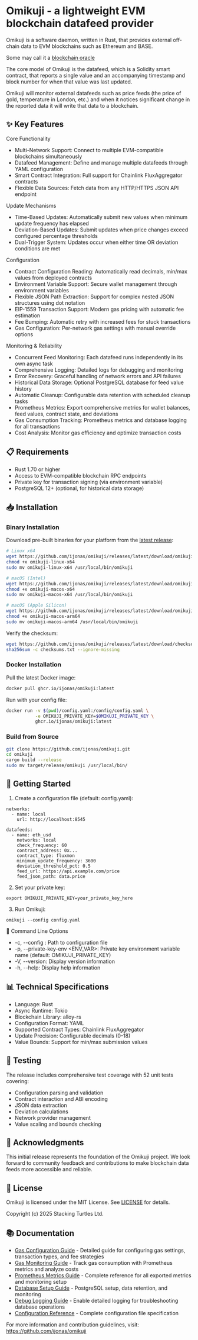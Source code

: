 # Omikuji - a lightweight EVM blockchain datafeed provider

Omikuji is a software daemon, written in Rust, that provides external off-chain data to EVM blockchains such as Ethereum and BASE.

Some may call it a [blockchain oracle](https://en.wikipedia.org/wiki/Blockchain_oracle)

The core model of Omikuji is the datafeed, which is a Solidity smart contract, that reports a single value and an accompanying timestamp and block number for when that value was last updated.

Omikuji will monitor external datafeeds such as price feeds (the price of gold, temperature in London, etc.) and when it notices significant change in the reported data it will write that data to a blockchain.


## ✨ Key Features

  Core Functionality

  - Multi-Network Support: Connect to multiple EVM-compatible blockchains simultaneously
  - Datafeed Management: Define and manage multiple datafeeds through YAML configuration
  - Smart Contract Integration: Full support for Chainlink FluxAggregator contracts
  - Flexible Data Sources: Fetch data from any HTTP/HTTPS JSON API endpoint

  Update Mechanisms

  - Time-Based Updates: Automatically submit new values when minimum update frequency has elapsed
  - Deviation-Based Updates: Submit updates when price changes exceed configured percentage thresholds
  - Dual-Trigger System: Updates occur when either time OR deviation conditions are met

  Configuration

  - Contract Configuration Reading: Automatically read decimals, min/max values from deployed contracts
  - Environment Variable Support: Secure wallet management through environment variables
  - Flexible JSON Path Extraction: Support for complex nested JSON structures using dot notation
  - EIP-1559 Transaction Support: Modern gas pricing with automatic fee estimation
  - Fee Bumping: Automatic retry with increased fees for stuck transactions
  - Gas Configuration: Per-network gas settings with manual override options

  Monitoring & Reliability

  - Concurrent Feed Monitoring: Each datafeed runs independently in its own async task
  - Comprehensive Logging: Detailed logs for debugging and monitoring
  - Error Recovery: Graceful handling of network errors and API failures
  - Historical Data Storage: Optional PostgreSQL database for feed value history
  - Automatic Cleanup: Configurable data retention with scheduled cleanup tasks
  - Prometheus Metrics: Export comprehensive metrics for wallet balances, feed values, contract state, and deviations
  - Gas Consumption Tracking: Prometheus metrics and database logging for all transactions
  - Cost Analysis: Monitor gas efficiency and optimize transaction costs

## 📋 Requirements

  - Rust 1.70 or higher
  - Access to EVM-compatible blockchain RPC endpoints
  - Private key for transaction signing (via environment variable)
  - PostgreSQL 12+ (optional, for historical data storage)


## 📥 Installation

### Binary Installation

Download pre-built binaries for your platform from the [latest release](https://github.com/ijonas/omikuji/releases/latest):

```bash
# Linux x64
wget https://github.com/ijonas/omikuji/releases/latest/download/omikuji-linux-x64
chmod +x omikuji-linux-x64
sudo mv omikuji-linux-x64 /usr/local/bin/omikuji

# macOS (Intel)
wget https://github.com/ijonas/omikuji/releases/latest/download/omikuji-macos-x64
chmod +x omikuji-macos-x64
sudo mv omikuji-macos-x64 /usr/local/bin/omikuji

# macOS (Apple Silicon)
wget https://github.com/ijonas/omikuji/releases/latest/download/omikuji-macos-arm64
chmod +x omikuji-macos-arm64
sudo mv omikuji-macos-arm64 /usr/local/bin/omikuji
```

Verify the checksum:
```bash
wget https://github.com/ijonas/omikuji/releases/latest/download/checksums.txt
sha256sum -c checksums.txt --ignore-missing
```

### Docker Installation

Pull the latest Docker image:

```bash
docker pull ghcr.io/ijonas/omikuji:latest
```

Run with your config file:

```bash
docker run -v $(pwd)/config.yaml:/config/config.yaml \
           -e OMIKUJI_PRIVATE_KEY=$OMIKUJI_PRIVATE_KEY \
           ghcr.io/ijonas/omikuji:latest
```

### Build from Source

```bash
git clone https://github.com/ijonas/omikuji.git
cd omikuji
cargo build --release
sudo mv target/release/omikuji /usr/local/bin/
```

## 🚀 Getting Started

  1. Create a configuration file (default: config.yaml):

    networks:
      - name: local
        url: http://localhost:8545

    datafeeds:
      - name: eth_usd
        networks: local
        check_frequency: 60
        contract_address: 0x...
        contract_type: fluxmon
        minimum_update_frequency: 3600
        deviation_threshold_pct: 0.5
        feed_url: https://api.example.com/price
        feed_json_path: data.price

  2. Set your private key:
    
    export OMIKUJI_PRIVATE_KEY=your_private_key_here

  3. Run Omikuji:
    
    omikuji --config config.yaml

  🔧 Command Line Options

  - -c, --config <FILE>: Path to configuration file
  - -p, --private-key-env <ENV_VAR>: Private key environment variable name (default: OMIKUJI_PRIVATE_KEY)
  - -V, --version: Display version information
  - -h, --help: Display help information

## 📊 Technical Specifications

  - Language: Rust
  - Async Runtime: Tokio
  - Blockchain Library: alloy-rs
  - Configuration Format: YAML
  - Supported Contract Types: Chainlink FluxAggregator
  - Update Precision: Configurable decimals (0-18)
  - Value Bounds: Support for min/max submission values

## 🧪 Testing

  The release includes comprehensive test coverage with 52 unit tests covering:
  - Configuration parsing and validation
  - Contract interaction and ABI encoding
  - JSON data extraction
  - Deviation calculations
  - Network provider management
  - Value scaling and bounds checking

## 🙏 Acknowledgments

  This initial release represents the foundation of the Omikuji project. We look forward to community feedback and contributions to make
  blockchain data feeds more accessible and reliable.

## 📝 License

  Omikuji is licensed under the MIT License. See [LICENSE](LICENSE) for details.
  
  Copyright (c) 2025 Stacking Turtles Ltd.

## 📚 Documentation

  - [Gas Configuration Guide](docs/gas-configuration.md) - Detailed guide for configuring gas settings, transaction types, and fee strategies
  - [Gas Monitoring Guide](docs/gas-monitoring.md) - Track gas consumption with Prometheus metrics and analyze costs
  - [Prometheus Metrics Guide](docs/prometheus-metrics.md) - Complete reference for all exported metrics and monitoring setup
  - [Database Setup Guide](docs/database-setup.md) - PostgreSQL setup, data retention, and monitoring
  - [Debug Logging Guide](docs/debug-logging.md) - Enable detailed logging for troubleshooting database operations
  - [Configuration Reference](specs/configuration.md) - Complete configuration file specification

  For more information and contribution guidelines, visit: https://github.com/ijonas/omikuji
